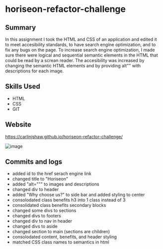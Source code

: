 # horiseon-refactor-challenge

## Summary
In this assignment I took the HTML and CSS of an application and edited it to meet accesibility standards, 
to have search engine optimization, and to fix any bugs on the page. 
To increase search engine optimization, I made sure there were logical and sequential semantic elements in the HTML that could be read by a screan reader. 
The accesibility was increased by changing the semantic HTML elements and by providing alt"" with descriptions for each image. 

## Skills Used
* HTML 
* CSS 
* GIT

## Website
https://carlinjshaw.github.io/horiseon-refactor-challenge/

![image](https://user-images.githubusercontent.com/82618604/116765660-328abe80-a9f4-11eb-953a-1af493fe8098.png)

## Commits and logs


* added id to the href serach engine link
* changed title to "Horiseon"
* added "alt=""" to images and descriptions
* changed div to header
* added "Why choose us?" to side bar and added styling to center
* consolodated class benefits h3 into 1 class instead of 3
* consolidated class benefits secondary blocks
* changed some divs to sections
* changed divs to footers
* changed div to nav in header
* changed divs to aside
* changed section to main (sections are children)
* consolodated content, benefits, and header styling
* matched CSS class names to semantics in html
